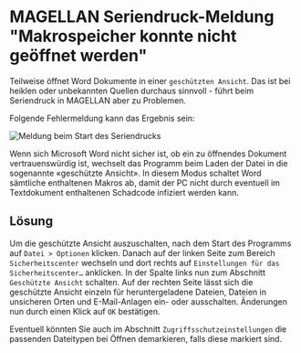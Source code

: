 # MAGELLAN Seriendruck-Meldung "Makrospeicher konnte nicht geöffnet werden"

Teilweise öffnet Word Dokumente in einer `geschützten Ansicht`. Das ist bei heiklen oder unbekannten Quellen durchaus sinnvoll - führt beim Seriendruck in MAGELLAN aber zu Problemen.

Folgende Fehlermeldung kann das Ergebnis sein:

![Meldung beim Start des Seriendrucks](../images/word.01.png)

Wenn sich Microsoft Word nicht sicher ist, ob ein zu öffnendes Dokument vertrauenswürdig ist, wechselt das Programm beim Laden der Datei in die sogenannte «geschützte Ansicht». 
In diesem Modus schaltet Word sämtliche enthaltenen Makros ab, damit der PC nicht durch eventuell im Textdokument enthaltenen Schadcode infiziert werden kann.

## Lösung

Um die geschützte Ansicht auszuschalten, nach dem Start des Programms auf `Datei > Optionen` klicken. Danach auf der linken Seite zum Bereich `Sicherheitscenter` wechseln und dort rechts auf `Einstellungen für das Sicherheitscenter…` anklicken. 
In der Spalte links nun zum Abschnitt `Geschützte Ansicht` schalten. Auf der rechten Seite lässt sich die geschützte Ansicht einzeln für heruntergeladene Dateien, Dateien in unsicheren Orten und E-Mail-Anlagen ein- oder ausschalten. Änderungen nun durch einen Klick auf `OK` bestätigen.

Eventuell könnten Sie auch im Abschnitt  `Zugriffsschutzeinstellungen` die passenden Dateitypen bei Öffnen demarkieren, falls diese markiert sind.
